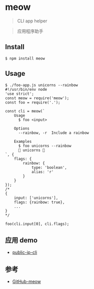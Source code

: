 # meow

>CLI app helper

>应用程序助手

## Install
```
$ npm install meow
```

## Usage

```
$ ./foo-app.js unicorns --rainbow
#!/usr/bin/env node
'use strict';
const meow = require('meow');
const foo = require('.');

const cli = meow(`
	Usage
	  $ foo <input>

	Options
	  --rainbow, -r  Include a rainbow

	Examples
	  $ foo unicorns --rainbow
	  🌈 unicorns 🌈
`, {
	flags: {
		rainbow: {
			type: 'boolean',
			alias: 'r'
		}
	}
});
/*
{
	input: ['unicorns'],
	flags: {rainbow: true},
	...
}
*/

foo(cli.input[0], cli.flags);
```

## 应用 demo

- [public-ip-cli](https://github.com/sindresorhus/public-ip-cli/blob/master/cli.js)

## 参考
- [GitHub-meow](https://github.com/sindresorhus/meow)
